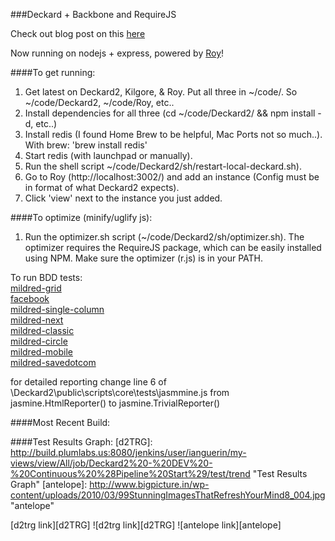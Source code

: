 ###Deckard + Backbone and RequireJS

Check out blog post on this [here](http://plumlabs.us:81/blogs/show/19 "http://plumlabs.us:81/blogs/show/19")

Now running on nodejs + express, powered by [Roy](https://github.com/Valassis-Digital-Media/Roy "https://github.com/Valassis-Digital-Media/Roy")!

####To get running:
1. Get latest on Deckard2, Kilgore, & Roy. Put all three in ~/code/. So ~/code/Deckard2, ~/code/Roy, etc..
2. Install dependencies for all three (cd ~/code/Deckard2/ && npm install -d, etc..)
3. Install redis (I found Home Brew to be helpful, Mac Ports not so much..). With brew: 'brew install redis'
4. Start redis (with launchpad or manually).
5. Run the shell script ~/code/Deckard2/sh/restart-local-deckard.sh).
6. Go to Roy (http://localhost:3002/) and add an instance (Config must be in format of what Deckard2 expects).
7. Click 'view' next to the instance you just added.

####To optimize (minify/uglify js):
1. Run the optimizer.sh script (~/code/Deckard2/sh/optimizer.sh). The optimizer requires the RequireJS package, which can be easily installed using NPM. Make sure the optimizer (r.js) is in your PATH.

To run BDD tests:  
[mildred-grid](http://localhost:3000/scripts/apps/mildred-grid/tests/specRunner.html "http://localhost:3000/scripts/apps/mildred-grid/tests/specRunner.html")  
[facebook](http://localhost:3000/scripts/apps/facebook/tests/specRunner.html "http://localhost:3000/scripts/apps/facebook/tests/specRunner.html")  
[mildred-single-column](http://localhost:3000/scripts/apps/mildred-single-column/tests/specRunner.html "http://localhost:3000/scripts/apps/mildred-single-column/tests/specRunner.html")  
[mildred-next](http://localhost:3000/scripts/apps/mildred-next/tests/specRunner.html "http://localhost:3000/scripts/apps/mildred-next/tests/specRunner.html")  
[mildred-classic](http://localhost:3000/scripts/apps/mildred-classic/tests/specRunner.html "http://localhost:3000/scripts/apps/mildred-classic/tests/specRunner.html")  
[mildred-circle](http://localhost:3000/scripts/apps/mildred-circle/tests/specRunner.html "http://localhost:3000/scripts/apps/mildred-circle/tests/specRunner.html")  
[mildred-mobile](http://localhost:3000/scripts/apps/mildred-mobile/tests/specRunner.html "http://localhost:3000/scripts/apps/mildred-mobile/tests/specRunner.html")  
[mildred-savedotcom](http://localhost:3000/scripts/apps/mildred-savedotcom/tests/specRunner.html "http://localhost:3000/scripts/apps/mildred-savedotcom/tests/specRunner.html")

for detailed reporting change line 6 of \Deckard2\public\scripts\core\tests\jasmmine.js from jasmine.HtmlReporter() to jasmine.TrivialReporter()

####Most Recent Build:

####Test Results Graph:
[d2TRG]: http://build.plumlabs.us:8080/jenkins/user/ianguerin/my-views/view/All/job/Deckard2%20-%20DEV%20-%20Continuous%20%28Pipeline%20Start%29/test/trend "Test Results Graph"
[antelope]: http://www.bigpicture.in/wp-content/uploads/2010/03/99StunningImagesThatRefreshYourMind8_004.jpg "antelope"

[d2trg link][d2TRG]
![d2trg link][d2TRG]
![antelope link][antelope]


